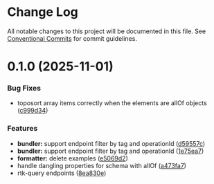 # Change Log

All notable changes to this project will be documented in this file.
See [Conventional Commits](https://conventionalcommits.org) for commit guidelines.

# 0.1.0 (2025-11-01)


### Bug Fixes

* toposort array items correctly when the elements are allOf objects ([c999d34](https://github.com/dasaplan/ts-mono/commit/c999d3415617169833354622d85ec58976ceabd7))


### Features

* **bundler:** support endpoint filter by tag and operationId ([d59557c](https://github.com/dasaplan/ts-mono/commit/d59557cd682f6961c79f26e43a67a304cd40235d))
* **bundler:** support endpoint filter by tag and operationId ([1e75ea7](https://github.com/dasaplan/ts-mono/commit/1e75ea7e48f3739924e1137387669b0c74a8163a))
* **formatter:** delete examples ([e5069d2](https://github.com/dasaplan/ts-mono/commit/e5069d23dd59accf9f6092f5caf793cda882b77b))
* handle dangling properties for schema with allOf ([a473fa7](https://github.com/dasaplan/ts-mono/commit/a473fa77db929d9ebfebddb511b09bdc8a168e45))
* rtk-query endpoints ([8ea830e](https://github.com/dasaplan/ts-mono/commit/8ea830e7e3a843ed6c3ad1f0db8e9e4a5059636e))
